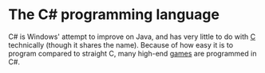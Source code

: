 
# The C# programming language

C# is Windows' attempt to improve on Java, and has very little to do with [C](computers-programming-c.md) technically (though it shares the name). Because of how easy it is to program compared to straight C, many high-end [games](computers-software-gamedev.md) are programmed in C#.

